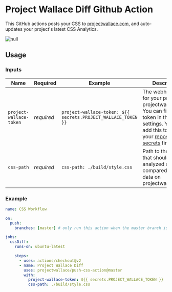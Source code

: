 # Project Wallace Diff Github Action

This GitHub actions posts your CSS to [projectwallace.com](https://www.projectwallace.com?ref=gh-diff-action), and auto-updates your project's latest CSS Analytics.

![null](https://repository-images.githubusercontent.com/256839387/bf395480-81c4-11ea-8821-2a7ff1d01063)

## Usage

### Inputs

| Name                    | Required   | Example                                                       | Description                                                                                                                                                                                                                                                                                                     |
| ----------------------- | ---------- | ------------------------------------------------------------- | --------------------------------------------------------------------------------------------------------------------------------------------------------------------------------------------------------------------------------------------------------------------------------------------------------------- |
| `project-wallace-token` | _required_ | `project-wallace-token: ${{ secrets.PROJECT_WALLACE_TOKEN }}` | The webhook token for your project on projectwallace.com. You can find this token in the project settings. You must add this token to your [repository secrets](https://help.github.com/en/actions/configuring-and-managing-workflows/creating-and-storing-encrypted-secrets#creating-encrypted-secrets) first! |
| `css-path`              | _required_ | `css-path: ./build/style.css`                                 | Path to the CSS file that should be analyzed and compared to the data on projectwallace.com.                                                                                                                                                                                                                    |  |

### Example

```yaml
name: CSS Workflow

on:
  push:
    branches: [master] # only run this action when the master branch is updated

jobs:
  cssDiff:
    runs-on: ubuntu-latest

    steps:
      - uses: actions/checkout@v2
      - name: Project Wallace Diff
        uses: projectwallace/push-css-action@master
        with:
          project-wallace-token: ${{ secrets.PROJECT_WALLACE_TOKEN }}
          css-path: ./build/style.css
```
